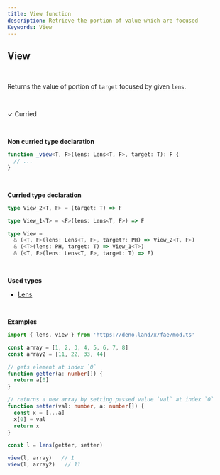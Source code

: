```yaml
---
title: View function
description: Retrieve the portion of value which are focused
Keywords: View
---
```


## View 
<br>

Returns the value of portion of `target` focused by given `lens`.

<br>

&check; Curried

<br>

**Non curried type declaration**
```typescript
function _view<T, F>(lens: Lens<T, F>, target: T): F {
  // ...
}
```
<br>

**Curried type declaration**

```typescript
type View_2<T, F> = (target: T) => F

type View_1<T> = <F>(lens: Lens<T, F>) => F

type View =
  & (<T, F>(lens: Lens<T, F>, target?: PH) => View_2<T, F>)
  & (<T>(lens: PH, target: T) => View_1<T>)
  & (<T, F>(lens: Lens<T, F>, target: T) => F)
```
<br>

**Used types**
* [Lens](/types/Lens)

<br>

**Examples**
```typescript
import { lens, view } from 'https://deno.land/x/fae/mod.ts'

const array = [1, 2, 3, 4, 5, 6, 7, 8]
const array2 = [11, 22, 33, 44]

// gets element at index `0`
function getter(a: number[]) {
  return a[0]
}

// returns a new array by setting passed value `val` at index `0`
function setter(val: number, a: number[]) {
  const x = [...a]
  x[0] = val
  return x
}

const l = lens(getter, setter)

view(l, array)   // 1
view(l, array2)   // 11
```
